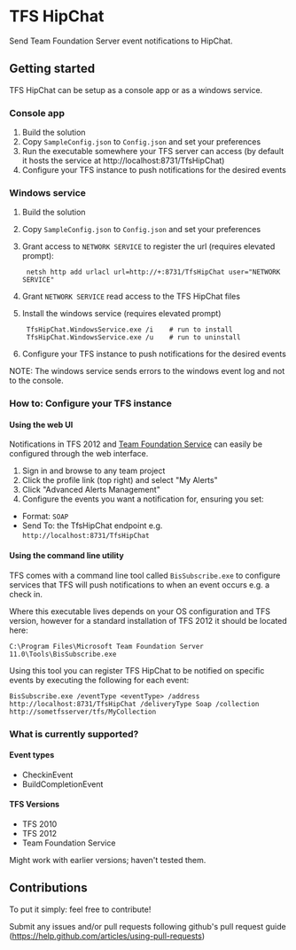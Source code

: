TFS HipChat
===========

Send Team Foundation Server event notifications to HipChat.

## Getting started
TFS HipChat can be setup as a console app or as a windows service.

### Console app
1. Build the solution
2. Copy `SampleConfig.json` to `Config.json` and set your preferences
3. Run the executable somewhere your TFS server can access (by default it hosts the service at http://localhost:8731/TfsHipChat)
4. Configure your TFS instance to push notifications for the desired events

### Windows service
1. Build the solution
2. Copy `SampleConfig.json` to `Config.json` and set your preferences
3. Grant access to `NETWORK SERVICE` to register the url (requires elevated prompt):

        netsh http add urlacl url=http://+:8731/TfsHipChat user="NETWORK SERVICE"

4. Grant `NETWORK SERVICE` read access to the TFS HipChat files
5. Install the windows service (requires elevated prompt)

        TfsHipChat.WindowsService.exe /i    # run to install
        TfsHipChat.WindowsService.exe /u    # run to uninstall

6. Configure your TFS instance to push notifications for the desired events

NOTE: The windows service sends errors to the windows event log and not to the console.

### How to: Configure your TFS instance
#### Using the web UI
Notifications in TFS 2012 and [Team Foundation Service](http://tfs.visualstudio.com) can easily be configured through the web interface.

1. Sign in and browse to any team project
2. Click the profile link (top right) and select "My Alerts"
3. Click "Advanced Alerts Management"
4. Configure the events you want a notification for, ensuring you set:
 * Format: `SOAP`
 * Send To: the TfsHipChat endpoint e.g. `http://localhost:8731/TfsHipChat`

#### Using the command line utility
TFS comes with a command line tool called `BisSubscribe.exe` to configure services that TFS will push notifications to when an event occurs e.g. a check in.

Where this executable lives depends on your OS configuration and TFS version, however for a standard installation of TFS 2012 it should be located here:

    C:\Program Files\Microsoft Team Foundation Server 11.0\Tools\BisSubscribe.exe

Using this tool you can register TFS HipChat to be notified on specific events by executing the following for each event:

    BisSubscribe.exe /eventType <eventType> /address http://localhost:8731/TfsHipChat /deliveryType Soap /collection http://sometfsserver/tfs/MyCollection

### What is currently supported?
#### Event types
 * CheckinEvent
 * BuildCompletionEvent

#### TFS Versions
 * TFS 2010
 * TFS 2012
 * Team Foundation Service

Might work with earlier versions; haven't tested them.

## Contributions
To put it simply: feel free to contribute!

Submit any issues and/or pull requests following github's pull request guide (https://help.github.com/articles/using-pull-requests)
